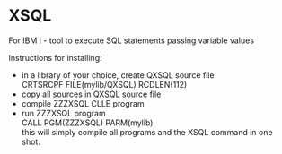# XSQL
For IBM i - tool to execute SQL statements passing variable values

Instructions for installing:
- in a library of your choice, create QXSQL source file<br>
  CRTSRCPF FILE(mylib/QXSQL) RCDLEN(112)
- copy all sources in QXSQL source file
- compile ZZZXSQL CLLE program
- run ZZZXSQL program <br>
  CALL PGM(ZZZXSQL) PARM(mylib) <br>
  this will simply compile all programs and the XSQL command in one shot.  
 
